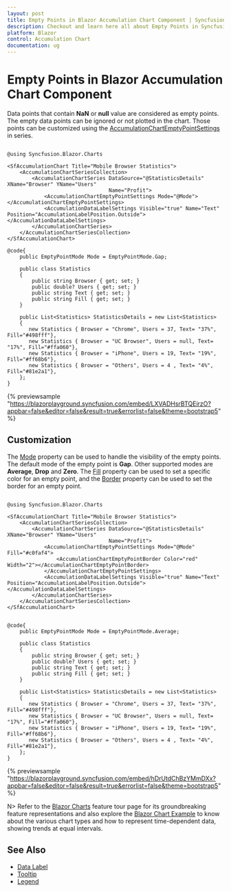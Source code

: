 ```yaml
---
layout: post
title: Empty Points in Blazor Accumulation Chart Component | Syncfusion
description: Checkout and learn here all about Empty Points in Syncfusion Blazor Accumulation Chart component and more.
platform: Blazor
control: Accumulation Chart
documentation: ug
---
```


# Empty Points in Blazor Accumulation Chart Component

Data points that contain **NaN** or **null** value are considered as empty points. The empty data points can be ignored or not plotted in the chart. Those points can be customized using the [AccumulationChartEmptyPointSettings](https://help.syncfusion.com/cr/blazor/Syncfusion.Blazor.Charts.AccumulationChartEmptyPointSettings.html) in series. 

```cshtml 

@using Syncfusion.Blazor.Charts

<SfAccumulationChart Title="Mobile Browser Statistics">
    <AccumulationChartSeriesCollection>
        <AccumulationChartSeries DataSource="@StatisticsDetails" XName="Browser" YName="Users"
                                 Name="Profit">
            <AccumulationChartEmptyPointSettings Mode="@Mode"></AccumulationChartEmptyPointSettings>
            <AccumulationDataLabelSettings Visible="true" Name="Text" Position="AccumulationLabelPosition.Outside"></AccumulationDataLabelSettings>
        </AccumulationChartSeries>
    </AccumulationChartSeriesCollection>
</SfAccumulationChart>

@code{
    public EmptyPointMode Mode = EmptyPointMode.Gap;

    public class Statistics
    {
        public string Browser { get; set; }
        public double? Users { get; set; }
        public string Text { get; set; }
        public string Fill { get; set; }
    }
	
    public List<Statistics> StatisticsDetails = new List<Statistics>
	{
       new Statistics { Browser = "Chrome", Users = 37, Text= "37%", Fill="#498fff"},
       new Statistics { Browser = "UC Browser", Users = null, Text= "17%", Fill="#ffa060"},
       new Statistics { Browser = "iPhone", Users = 19, Text= "19%", Fill="#ff68b6"},
       new Statistics { Browser = "Others", Users = 4 , Text= "4%", Fill="#81e2a1"},
    };
}

```

{% previewsample "https://blazorplayground.syncfusion.com/embed/LXVADHsrBTQEirzO?appbar=false&editor=false&result=true&errorlist=false&theme=bootstrap5" %}


## Customization

The [Mode](https://help.syncfusion.com/cr/blazor/Syncfusion.Blazor.Charts.AccumulationChartEmptyPointSettings.html#Syncfusion_Blazor_Charts_AccumulationChartEmptyPointSettings_Mode) property can be used to handle the visibility of the empty points. The default mode of the empty point is **Gap**. Other supported modes are **Average**, **Drop** and **Zero**. The [Fill](https://help.syncfusion.com/cr/blazor/Syncfusion.Blazor.Charts.AccumulationChartEmptyPointSettings.html#Syncfusion_Blazor_Charts_AccumulationChartEmptyPointSettings_Fill) property can be used to set a specific color for an empty point, and the [Border](https://help.syncfusion.com/cr/blazor/Syncfusion.Blazor.Charts.AccumulationChartEmptyPointSettings.html#Syncfusion_Blazor_Charts_AccumulationChartEmptyPointSettings_Border) property can be used to set the border for an empty point.

```cshtml 

@using Syncfusion.Blazor.Charts

<SfAccumulationChart Title="Mobile Browser Statistics">
    <AccumulationChartSeriesCollection>
        <AccumulationChartSeries DataSource="@StatisticsDetails" XName="Browser" YName="Users"
                                 Name="Profit">
            <AccumulationChartEmptyPointSettings Mode="@Mode" Fill="#c0faf4">
                <AccumulationChartEmptyPointBorder Color="red" Width="2"></AccumulationChartEmptyPointBorder>
            </AccumulationChartEmptyPointSettings>
            <AccumulationDataLabelSettings Visible="true" Name="Text" Position="AccumulationLabelPosition.Outside"></AccumulationDataLabelSettings>
        </AccumulationChartSeries>
    </AccumulationChartSeriesCollection>
</SfAccumulationChart>


@code{
    public EmptyPointMode Mode = EmptyPointMode.Average;

    public class Statistics
    {
        public string Browser { get; set; }
        public double? Users { get; set; }
        public string Text { get; set; }
        public string Fill { get; set; }
    }
	
    public List<Statistics> StatisticsDetails = new List<Statistics>
	{
       new Statistics { Browser = "Chrome", Users = 37, Text= "37%", Fill="#498fff"},
       new Statistics { Browser = "UC Browser", Users = null, Text= "17%", Fill="#ffa060"},
       new Statistics { Browser = "iPhone", Users = 19, Text= "19%", Fill="#ff68b6"},
       new Statistics { Browser = "Others", Users = 4 , Text= "4%", Fill="#81e2a1"},
    };
}

```

{% previewsample "https://blazorplayground.syncfusion.com/embed/hDrUtdChBzYMmDXx?appbar=false&editor=false&result=true&errorlist=false&theme=bootstrap5" %}


N> Refer to the [Blazor Charts](https://www.syncfusion.com/blazor-components/blazor-charts) feature tour page for its groundbreaking feature representations and also explore the [Blazor Chart Example](https://blazor.syncfusion.com/demos/chart/pie?theme=bootstrap4) to know about the various chart types and how to represent time-dependent data, showing trends at equal intervals.

## See Also

* [Data Label](./data-labels)
* [Tooltip](./tool-tip)
* [Legend](./legend)